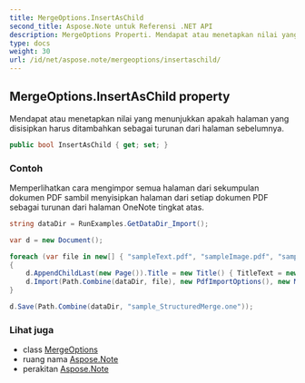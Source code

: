 ```yaml
---
title: MergeOptions.InsertAsChild
second_title: Aspose.Note untuk Referensi .NET API
description: MergeOptions Properti. Mendapat atau menetapkan nilai yang menunjukkan apakah halaman yang disisipkan harus ditambahkan sebagai turunan dari halaman sebelumnya.
type: docs
weight: 30
url: /id/net/aspose.note/mergeoptions/insertaschild/
---
```

## MergeOptions.InsertAsChild property

Mendapat atau menetapkan nilai yang menunjukkan apakah halaman yang disisipkan harus ditambahkan sebagai turunan dari halaman sebelumnya.

```csharp
public bool InsertAsChild { get; set; }
```

### Contoh

Memperlihatkan cara mengimpor semua halaman dari sekumpulan dokumen PDF sambil menyisipkan halaman dari setiap dokumen PDF sebagai turunan dari halaman OneNote tingkat atas.

```csharp
string dataDir = RunExamples.GetDataDir_Import();

var d = new Document();

foreach (var file in new[] { "sampleText.pdf", "sampleImage.pdf", "sampleTable.pdf" })
{
    d.AppendChildLast(new Page()).Title = new Title() { TitleText = new RichText() { ParagraphStyle = ParagraphStyle.Default }.Append(file) };
    d.Import(Path.Combine(dataDir, file), new PdfImportOptions(), new MergeOptions() { InsertAt = int.MaxValue, InsertAsChild = true });
}

d.Save(Path.Combine(dataDir, "sample_StructuredMerge.one"));
```

### Lihat juga

* class [MergeOptions](../)
* ruang nama [Aspose.Note](../../mergeoptions/)
* perakitan [Aspose.Note](../../../)


